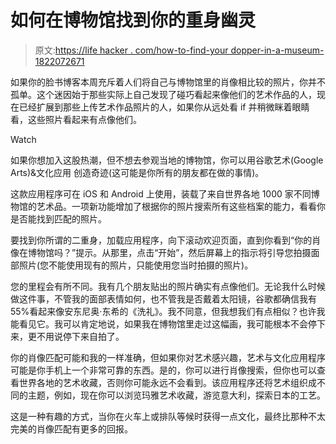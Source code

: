 # 如何在博物馆找到你的重身幽灵

> 原文:[https://life hacker . com/how-to-find-your dopper-in-a-museum-1822072671](https://lifehacker.com/how-to-find-your-doppelganger-in-a-museum-1822072671)

如果你的脸书博客本周充斥着人们将自己与博物馆里的肖像相比较的照片，你并不孤单。这个迷因始于那些实际上自己发现了碰巧看起来像他们的艺术作品的人，现在已经扩展到那些上传艺术作品照片的人，如果你从远处看 if 并稍微眯着眼睛看，这些照片看起来有点像他们。

Watch

如果你想加入这股热潮，但不想去参观当地的博物馆，你可以用谷歌艺术(Google Arts)&文化应用 创造奇迹(这可能是你所有的朋友都在做的事情)。

这款应用程序可在 iOS 和 Android 上使用，装载了来自世界各地 1000 家不同博物馆的艺术品。一项新功能增加了根据你的照片搜索所有这些档案的能力，看看你是否能找到匹配的照片。

要找到你所谓的二重身，加载应用程序，向下滚动欢迎页面，直到你看到“你的肖像在博物馆吗？”提示。从那里，点击“开始”，然后屏幕上的指示将引导您拍摄面部照片(您不能使用现有的照片，只能使用您当时拍摄的照片)。

您的里程会有所不同。我有几个朋友贴出的照片确实有点像他们。无论我什么时候做这件事，不管我的面部表情如何，也不管我是否戴着太阳镜，谷歌都确信我有 55%看起来像安东尼奥·东希的《洗礼》。我不同意，但我想我们有点相似？也许我能看见它。我可以肯定地说，如果我在博物馆里走过这幅画，我可能根本不会停下来，更不用说停下来自拍了。

你的肖像匹配可能和我的一样准确，但如果你对艺术感兴趣，艺术与文化应用程序可能是你手机上一个非常可靠的东西。是的，你可以进行肖像搜索，但你也可以查看世界各地的艺术收藏，否则你可能永远不会看到。该应用程序还将艺术组织成不同的主题，例如，现在你可以浏览玛雅艺术收藏，游览意大利，探索日本的工艺。

这是一种有趣的方式，当你在火车上或排队等候时获得一点文化，最终比那种不太完美的肖像匹配有更多的回报。